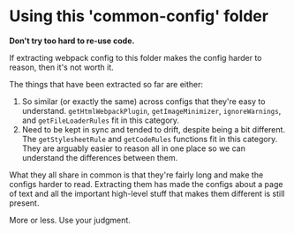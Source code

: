 # Using this 'common-config' folder

**Don't try too hard to re-use code.**

If extracting webpack config to this folder makes the config harder to reason, then it's not worth it.

The things that have been extracted so far are either:

1) So similar (or exactly the same) across configs that they're easy to understand.  `getHtmlWebpackPlugin`, `getImageMinimizer`, `ignoreWarnings`, and `getFileLoaderRules` fit in this category.
2) Need to be kept in sync and tended to drift, despite being a bit different.  The `getStylesheetRule` and `getCodeRules` functions fit in this category.  They are arguably easier to reason all in one place so we can understand the differences between
them.

What they all share in common is that they're fairly long and make the configs harder to read.  Extracting them has made the configs about a page of text and all the important high-level stuff that makes them different is still present.

More or less.  Use your judgment.
